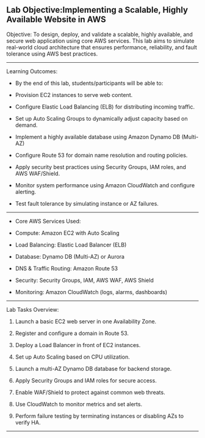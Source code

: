 ## Lab Objective:Implementing a Scalable, Highly Available Website in AWS

Objective:
To design, deploy, and validate a scalable, highly available, and secure web application using core AWS services. This lab aims to simulate real-world cloud architecture that ensures performance, reliability, and fault tolerance using AWS best practices.

---
Learning Outcomes:

- By the end of this lab, students/participants will be able to:

- Provision EC2 instances to serve web content.

- Configure Elastic Load Balancing (ELB) for distributing incoming traffic.

- Set up Auto Scaling Groups to dynamically adjust capacity based on demand.

- Implement a highly available database using Amazon Dynamo DB (Multi-AZ)

- Configure Route 53 for domain name resolution and routing policies.

- Apply security best practices using Security Groups, IAM roles, and AWS WAF/Shield.

- Monitor system performance using Amazon CloudWatch and configure alerting.

- Test fault tolerance by simulating instance or AZ failures.

--- 

- Core AWS Services Used:

- Compute: Amazon EC2 with Auto Scaling

- Load Balancing: Elastic Load Balancer (ELB)

- Database: Dynamo DB (Multi-AZ) or Aurora

- DNS & Traffic Routing: Amazon Route 53

- Security: Security Groups, IAM, AWS WAF, AWS Shield

- Monitoring: Amazon CloudWatch (logs, alarms, dashboards)

---

Lab Tasks Overview:

1. Launch a basic EC2 web server in one Availability Zone.

2. Register and configure a domain in Route 53.

3. Deploy a Load Balancer in front of EC2 instances.

4. Set up Auto Scaling based on CPU utilization.

5. Launch a multi-AZ Dynamo DB database for backend storage.

6. Apply Security Groups and IAM roles for secure access.

7. Enable WAF/Shield to protect against common web threats.

8. Use CloudWatch to monitor metrics and set alerts.

9. Perform failure testing by terminating instances or disabling AZs to verify HA.

---

